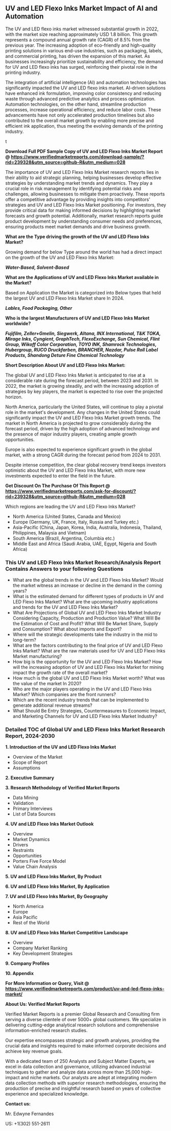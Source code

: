 <h2>UV and LED Flexo Inks Market Impact of AI and Automation</h2><p>The UV and LED flexo inks market witnessed substantial growth in 2022, with the market size reaching approximately USD 1.8 billion. This growth represents a compound annual growth rate (CAGR) of 8.5% from the previous year. The increasing adoption of eco-friendly and high-quality printing solutions in various end-use industries, such as packaging, labels, and commercial printing, has driven the expansion of this market. As businesses increasingly prioritize sustainability and efficiency, the demand for UV and LED flexo inks has surged, reinforcing their pivotal role in the printing industry.</p><p>The integration of artificial intelligence (AI) and automation technologies has significantly impacted the UV and LED flexo inks market. AI-driven solutions have enhanced ink formulation, improving color consistency and reducing waste through advanced predictive analytics and process optimization. Automation technologies, on the other hand, streamline production processes, increase operational efficiency, and reduce labor costs. These advancements have not only accelerated production timelines but also contributed to the overall market growth by enabling more precise and efficient ink application, thus meeting the evolving demands of the printing industry.</p>t</p><p id="" class=""><strong>Download Full PDF Sample Copy of UV and LED Flexo Inks Market Report @ <a href="https://www.verifiedmarketreports.com/download-sample/?rid=239328&utm_source=github-R&utm_medium=028" target="_blank">https://www.verifiedmarketreports.com/download-sample/?rid=239328&utm_source=github-R&utm_medium=028</a></strong></p><p>The importance of&nbsp;UV and LED Flexo Inks Market research reports lies in their ability to aid strategic planning, helping businesses develop effective strategies by understanding market trends and dynamics. They play a crucial role in risk management by identifying potential risks and challenges, allowing businesses to mitigate them proactively. These reports offer a competitive advantage by providing insights into competitors' strategies and UV and LED Flexo Inks Market positioning. For investors, they provide critical data for making informed decisions by highlighting market forecasts and growth potential. Additionally, market research reports guide product development by understanding consumer needs and preferences, ensuring products meet market demands and drive business growth.</p><p><strong>What are the&nbsp;Type driving the growth of the UV and LED Flexo Inks Market?</strong></p><p id="" class="">Growing demand for below Type around the world has had a direct impact on the growth of the UV and LED Flexo Inks Market:</p><em><strong>Water-Based, Solvent-Based</strong></em></p><strong>What are the&nbsp;Applications&nbsp;of UV and LED Flexo Inks Market available in the Market?</strong></p><p id="" class="">Based on Application the Market is categorized into Below types that held the largest UV and LED Flexo Inks Market share In 2024.</p><em><strong>Lables, Food Packaging, Other</strong></em></p><strong>Who is the largest Manufacturers of UV and LED Flexo Inks Market worldwide?</strong></p><p><em><strong>Fujifilm, Zeller+Gmelin, Siegwerk, Altana, INX International, T&K TOKA, Mirage Inks, Cyngient, GraphTech, FlexoExchange, Sun Chemical, Flint Group, Wikoff Color Corporation, TOYO INK, Shamrock Technologies, Hubergroup, RUCO Druckfarben, BRANCHER, Nazdar, Pulse Roll Label Products, Shandong Deture Fine Chemical Technology</strong></em></p><p id="" class=""><strong>Short Description About UV and LED Flexo Inks Market:</strong></p><p>The global UV and LED Flexo Inks Market is anticipated to rise at a considerable rate during the forecast period, between 2023 and 2031. In 2022, the market is growing steadily, and with the increasing adoption of strategies by key players, the market is expected to rise over the projected horizon.</p><p>North America, particularly the United States, will continue to play a pivotal role in the market's development. Any changes in the United States could significantly impact the UV and LED Flexo Inks Market growth trends. The market in North America is projected to grow considerably during the forecast period, driven by the high adoption of advanced technology and the presence of major industry players, creating ample growth opportunities.</p><p>Europe is also expected to experience significant growth in the global market, with a strong CAGR during the forecast period from 2024 to 2031.</p><p>Despite intense competition, the clear global recovery trend keeps investors optimistic about the UV and LED Flexo Inks Market, with more new investments expected to enter the field in the future.</p><p id="" class=""><strong>Get Discount On The Purchase Of This Report @ <a href="https://www.verifiedmarketreports.com/ask-for-discount/?rid=239328&utm_source=github-R&utm_medium=028" target="_blank">https://www.verifiedmarketreports.com/ask-for-discount/?rid=239328&utm_source=github-R&utm_medium=028</a></strong></p>Which regions are leading the UV and LED Flexo Inks Market?</p><ul><li>North America (United States, Canada and Mexico)</li><li>Europe (Germany, UK, France, Italy, Russia and Turkey etc.)</li><li>Asia-Pacific (China, Japan, Korea, India, Australia, Indonesia, Thailand, Philippines, Malaysia and Vietnam)</li><li>South America (Brazil, Argentina, Columbia etc.)</li><li>Middle East and Africa (Saudi Arabia, UAE, Egypt, Nigeria and South Africa)</li></ul><h3 id="" class="">This UV and LED Flexo Inks Market Research/Analysis Report Contains Answers to your following Questions</h3><ul><li>What are the global trends in the UV and LED Flexo Inks Market? Would the market witness an increase or decline in the demand in the coming years?</li><li>What is the estimated demand for different types of products in UV and LED Flexo Inks Market? What are the upcoming industry applications and trends for the UV and LED Flexo Inks Market?</li><li>What Are Projections of Global UV and LED Flexo Inks Market Industry Considering Capacity, Production and Production Value? What Will Be the Estimation of Cost and Profit? What Will Be Market Share, Supply and Consumption? What about imports and Export?</li><li>Where will the strategic developments take the industry in the mid to long-term?</li><li>What are the factors contributing to the final price of UV and LED Flexo Inks Market? What are the raw materials used for UV and LED Flexo Inks Market manufacturing?</li><li>How big is the opportunity for the UV and LED Flexo Inks Market? How will the increasing adoption of UV and LED Flexo Inks Market for mining impact the growth rate of the overall market?</li><li>How much is the global UV and LED Flexo Inks Market worth? What was the value of the market In 2020?</li><li>Who are the major players operating in the UV and LED Flexo Inks Market? Which companies are the front runners?</li><li>Which are the recent industry trends that can be implemented to generate additional revenue streams?</li><li>What Should Be Entry Strategies, Countermeasures to Economic Impact, and Marketing Channels for UV and LED Flexo Inks Market Industry?</li></ul><h3 id="" class="">Detailed TOC of Global UV and LED Flexo Inks Market Research Report, 2024-2030</h3><p id="" class=""><strong>1. Introduction of the UV and LED Flexo Inks Market</strong></p><ul><li>Overview of the Market</li><li>Scope of Report</li><li>Assumptions</li></ul><p id="" class=""><strong>2. Executive Summary</strong></p><p id="" class=""><strong>3. Research Methodology of Verified Market Reports</strong></p><ul><li>Data Mining</li><li>Validation</li><li>Primary Interviews</li><li>List of Data Sources</li></ul><p id="" class=""><strong>4. UV and LED Flexo Inks Market Outlook</strong></p><ul><li>Overview</li><li>Market Dynamics</li><li>Drivers</li><li>Restraints</li><li>Opportunities</li><li>Porters Five Force Model</li><li>Value Chain Analysis</li></ul><p id="" class=""><strong>5. UV and LED Flexo Inks Market, By Product</strong></p><p id="" class=""><strong>6. UV and LED Flexo Inks Market, By Application</strong></p><p id="" class=""><strong>7. UV and LED Flexo Inks Market, By Geography</strong></p><ul><li>North America</li><li>Europe</li><li>Asia Pacific</li><li>Rest of the World</li></ul><p id="" class=""><strong>8. UV and LED Flexo Inks Market Competitive Landscape</strong></p><ul><li>Overview</li><li>Company Market Ranking</li><li>Key Development Strategies</li></ul><p id="" class=""><strong>9. Company Profiles</strong></p><p id="" class=""><strong>10. Appendix</strong></p><p id="" class=""><strong>For More Information or Query, Visit @ <a href="https://www.verifiedmarketreports.com/product/uv-and-led-flexo-inks-market/" target="_blank">https://www.verifiedmarketreports.com/product/uv-and-led-flexo-inks-market/</a></strong></p><p id="" class=""><strong>About Us: Verified Market Reports</strong></p><p id="" class="">Verified Market Reports is a premier Global Research and Consulting firm serving a diverse clientele of over 5000+ global customers. We specialize in delivering cutting-edge analytical research solutions and comprehensive information-enriched research studies.</p><p id="" class="">Our expertise encompasses strategic and growth analyses, providing the crucial data and insights required to make informed corporate decisions and achieve key revenue goals.</p><p id="" class="">With a dedicated team of 250 Analysts and Subject Matter Experts, we excel in data collection and governance, utilizing advanced industrial techniques to gather and analyze data across more than 25,000 high-impact and niche markets. Our analysts are adept at integrating modern data collection methods with superior research methodologies, ensuring the production of precise and insightful research based on years of collective experience and specialized knowledge.</p><p id="" class=""><strong>Contact us:</strong></p><p id="" class="">Mr. Edwyne Fernandes</p><p id="" class="">US: +1(302) 551-2611</p>